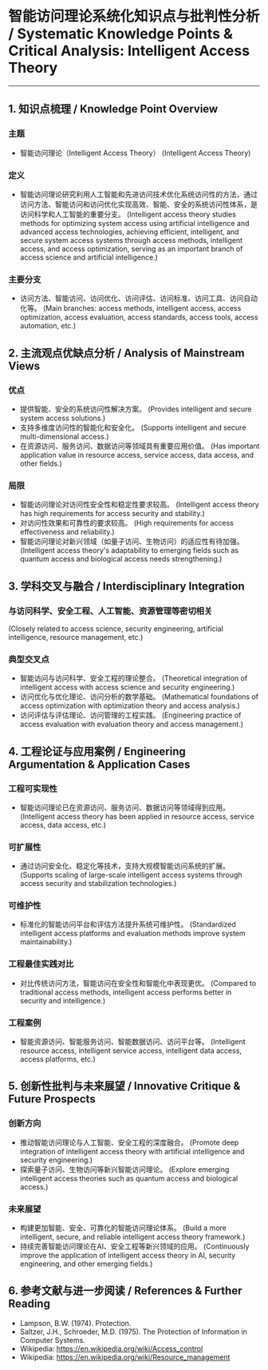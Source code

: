 # 智能访问理论系统化知识点与批判性分析 / Systematic Knowledge Points & Critical Analysis: Intelligent Access Theory

---

## 1. 知识点梳理 / Knowledge Point Overview

### 主题

- 智能访问理论（Intelligent Access Theory）
  (Intelligent Access Theory)

### 定义

- 智能访问理论研究利用人工智能和先进访问技术优化系统访问性的方法，通过访问方法、智能访问和访问优化实现高效、智能、安全的系统访问性体系，是访问科学和人工智能的重要分支。
  (Intelligent access theory studies methods for optimizing system access using artificial intelligence and advanced access technologies, achieving efficient, intelligent, and secure system access systems through access methods, intelligent access, and access optimization, serving as an important branch of access science and artificial intelligence.)

### 主要分支

- 访问方法、智能访问、访问优化、访问评估、访问标准、访问工具、访问自动化等。
  (Main branches: access methods, intelligent access, access optimization, access evaluation, access standards, access tools, access automation, etc.)

## 2. 主流观点优缺点分析 / Analysis of Mainstream Views

### 优点

- 提供智能、安全的系统访问性解决方案。
  (Provides intelligent and secure system access solutions.)
- 支持多维度访问性的智能化和安全化。
  (Supports intelligent and secure multi-dimensional access.)
- 在资源访问、服务访问、数据访问等领域具有重要应用价值。
  (Has important application value in resource access, service access, data access, and other fields.)

### 局限

- 智能访问理论对访问性安全性和稳定性要求较高。
  (Intelligent access theory has high requirements for access security and stability.)
- 对访问性效果和可靠性的要求较高。
  (High requirements for access effectiveness and reliability.)
- 智能访问理论对新兴领域（如量子访问、生物访问）的适应性有待加强。
  (Intelligent access theory's adaptability to emerging fields such as quantum access and biological access needs strengthening.)

## 3. 学科交叉与融合 / Interdisciplinary Integration

### 与访问科学、安全工程、人工智能、资源管理等密切相关

  (Closely related to access science, security engineering, artificial intelligence, resource management, etc.)

### 典型交叉点

- 智能访问与访问科学、安全工程的理论整合。
  (Theoretical integration of intelligent access with access science and security engineering.)
- 访问优化与优化理论、访问分析的数学基础。
  (Mathematical foundations of access optimization with optimization theory and access analysis.)
- 访问评估与评估理论、访问管理的工程实践。
  (Engineering practice of access evaluation with evaluation theory and access management.)

## 4. 工程论证与应用案例 / Engineering Argumentation & Application Cases

### 工程可实现性

- 智能访问理论已在资源访问、服务访问、数据访问等领域得到应用。
  (Intelligent access theory has been applied in resource access, service access, data access, etc.)

### 可扩展性

- 通过访问安全化、稳定化等技术，支持大规模智能访问系统的扩展。
  (Supports scaling of large-scale intelligent access systems through access security and stabilization technologies.)

### 可维护性

- 标准化的智能访问平台和评估方法提升系统可维护性。
  (Standardized intelligent access platforms and evaluation methods improve system maintainability.)

### 工程最佳实践对比

- 对比传统访问方法，智能访问在安全性和智能化中表现更优。
  (Compared to traditional access methods, intelligent access performs better in security and intelligence.)

### 工程案例

- 智能资源访问、智能服务访问、智能数据访问、访问平台等。
  (Intelligent resource access, intelligent service access, intelligent data access, access platforms, etc.)

## 5. 创新性批判与未来展望 / Innovative Critique & Future Prospects

### 创新方向

- 推动智能访问理论与人工智能、安全工程的深度融合。
  (Promote deep integration of intelligent access theory with artificial intelligence and security engineering.)
- 探索量子访问、生物访问等新兴智能访问理论。
  (Explore emerging intelligent access theories such as quantum access and biological access.)

### 未来展望

- 构建更加智能、安全、可靠化的智能访问理论体系。
  (Build a more intelligent, secure, and reliable intelligent access theory framework.)
- 持续完善智能访问理论在AI、安全工程等新兴领域的应用。
  (Continuously improve the application of intelligent access theory in AI, security engineering, and other emerging fields.)

## 6. 参考文献与进一步阅读 / References & Further Reading

- Lampson, B.W. (1974). Protection.
- Saltzer, J.H., Schroeder, M.D. (1975). The Protection of Information in Computer Systems.
- Wikipedia: <https://en.wikipedia.org/wiki/Access_control>
- Wikipedia: <https://en.wikipedia.org/wiki/Resource_management>
